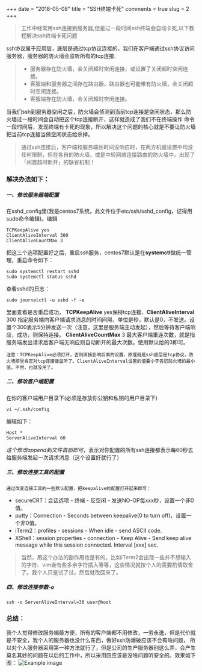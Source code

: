 +++
date = "2018-05-08"
title = "SSH终端卡死"
comments = true
slug = 2
+++

>工作中经常用ssh连接到服务器,但是过一段时间ssh终端会自动卡死,以下教程解决ssh终端卡死问题

ssh协议属于应用层，底层是通过tcp协议连接的，我们在客户端通过ssh协议访问服务器，服务器的防火墙会监听所有的tcp连接.

>- 服务器存在防火墙，会关闭超时空闲连接，或设置了关闭超时空闲连接。
>- 客服端和服务器之间存在路由器，路由器也可能带有防火墙，会关闭超时空闲连接。
>- 客服端存在防火墙，会关闭超时空闲连接。

当我们ssh到服务器空闲之后，防火墙会侦测到当前tcp连接是空闲状态，那么防火墙过一段时间会自动把这个tcp连接断开，这样就造成了我们不在终端操作
命令一段时间后，发现终端有卡死的现象，所以解决这个问题的核心就是不要让防火墙把当前tcp连接当做空闲状态给杀掉。
>通过ssh连接后，客户端和服务端长时间没响应时，在两方机器设置中均没任何限制，但在各自的防火墙，或是中转网络连接路由的防火墙中，出现了「闲置超时断开」的缺省机制！

### 解决办法如下：
##### 一、修改服务器端配置
在sshd_config里(我是centos7系统，此文件位于etc/ssh/sshd_config，记得用sudo命令编辑)。编辑

    TCPKeepAlive yes
    ClientAliveInterval 300
    ClientAliveCountMax 3
把这三个选项配置好之后，重启ssh服务，centos7默认是在**systemctl**做统一管理，重启命令如下：

    sudo systemctl restart sshd
    sudo systemctl status sshd
查看sshd的日志：

    sudo journalctl -u sshd -f -e

里面查看是否重启成功，
**TCPKeepAlive** yes保持tcp连接、**ClientAliveInterval** 300 指定服务端向客户端请求消息的时间间隔，单位是秒，默认是0，不发送。设置个300表示5分钟发送一次（注意，这里是服务端主动发起），然后等待客户端响应，成功，则保持连接。
**ClientAliveCountMax** 3 最大客户端重连次数，就是指服务端发出请求后客户端无响应则自动断开的最大次数。使用默认给的3即可。

    注意：TCPKeepAlive必须打开，否则直接影响后面的设置，原理就是ssh底层是tcp协议，防火墙那里肯定对tcp连接做监听了。ClientAliveInterval设置的值要小于各层防火墙的最小值，不然，也就没用了。

##### 二、修改客户端配置
在你的客户端用户目录下(必须是存放你公钥和私钥的用户目录下)

    vi ~/.ssh/config
编辑如下：

    Host *
    ServerAliveInterval 60

*这个修改append到文件首部即可*，表示对你配置的所有ssh连接都表示每60秒去给服务端发起一次请求消息（这个设置好就行了）

##### 三、修改连接工具的配置

    通过改变连接工具的一些默认配置，把keepalive的配置打开起来即可：

- secureCRT：会话选项 - 终端 - 反空闲 - 发送NO-OP每xxx秒，设置一个非0值。
- putty：Connection - Seconds between keepalive(0 to turn off)，设置一个非0值。
- iTerm2：profiles - sessions - When idle - send ASCII code.
- XShell：session properties - connection - Keep Alive - Send keep alive message while this session connected. Interval [xxx] sec.

>当然，用这个办法的副作用也是有的，比如iTerm2会出现一些并不想输入的字符、vim会有些多余字符插入等等，这些情况就按个人的需要酌情取舍了。我个人只是试了试，然后就改回来了。


##### 四、修改连接参数-o

    ssh -o ServerAliveInterval=30 user@host

### 总结：

我个人觉得修改服务端最方便，所有的客户端都不用修改，一劳永逸，但是代价就是不安全，我个人的服务器也没什么东西，做好ssh防爆破应该不会有啥问题，
所以对个人服务器采用第一种方法就行了，但是公司的生产服务器别这么弄，会产生莫名其妙的问题在以后的工作中，所以采用四应该是没啥问题听安全的。效果如下图：
![Example image](/static/img/post/WechatIMG3181.jpeg)



